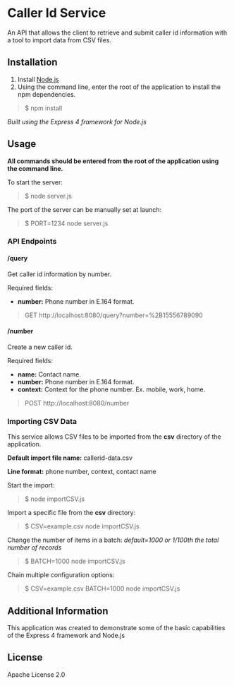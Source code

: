 # Caller Id Service

An API that allows the client to retrieve and submit caller id information with a tool to import data from CSV files.

## Installation

1. Install [Node.js](https://nodejs.org/)
2. Using the command line, enter the root of the application to install the npm dependencies.

> $ npm install

*Built using the Express 4 framework for Node.js*

## Usage

**All commands should be entered from the root of the application using the command line.**

To start the server:

> $ node server.js

The port of the server can be manually set at launch:

> $ PORT=1234 node server.js

### API Endpoints

#### /query

Get caller id information by number.

Required fields:

- **number:** Phone number in E.164 format.

> GET http://localhost:8080/query?number=%2B15556789090

#### /number

Create a new caller id.

Required fields:

- **name:** Contact name.
- **number:** Phone number in E.164 format.
- **context:** Context for the phone number. Ex. mobile, work, home.

> POST http://localhost:8080/number

### Importing CSV Data

This service allows CSV files to be imported from the **csv** directory of the application.

**Default import file name:** callerid-data.csv

**Line format:** phone number, context, contact name

Start the import:

> $ node importCSV.js

Import a specific file from the **csv** directory:

> $ CSV=example.csv node importCSV.js

Change the number of items in a batch: *default=1000 or 1/100th the total number of records*

> $ BATCH=1000 node importCSV.js

Chain multiple configuration options:

> $ CSV=example.csv BATCH=1000 node importCSV.js

## Additional Information

This application was created to demonstrate some of the basic capabilities of the Express 4 framework and Node.js

## License

Apache License 2.0